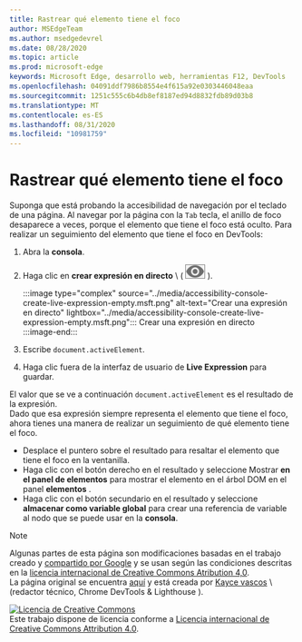 ```yaml
---
title: Rastrear qué elemento tiene el foco
author: MSEdgeTeam
ms.author: msedgedevrel
ms.date: 08/28/2020
ms.topic: article
ms.prod: microsoft-edge
keywords: Microsoft Edge, desarrollo web, herramientas F12, DevTools
ms.openlocfilehash: 04091ddf7986b8554e4f615a92e0303446048eaa
ms.sourcegitcommit: 1251c555c6b4db8ef8187ed94d8832fdb89d03b8
ms.translationtype: MT
ms.contentlocale: es-ES
ms.lasthandoff: 08/31/2020
ms.locfileid: "10981759"
---
```

<!-- Copyright Kayce Basques 

   Licensed under the Apache License, Version 2.0 (the "License");
   you may not use this file except in compliance with the License.
   You may obtain a copy of the License at

       https://www.apache.org/licenses/LICENSE-2.0

   Unless required by applicable law or agreed to in writing, software
   distributed under the License is distributed on an "AS IS" BASIS,
   WITHOUT WARRANTIES OR CONDITIONS OF ANY KIND, either express or implied.
   See the License for the specific language governing permissions and
   limitations under the License.  -->  





# Rastrear qué elemento tiene el foco   



Suponga que está probando la accesibilidad de navegación por el teclado de una página.  Al navegar por la página con la `Tab` tecla, el anillo de foco desaparece a veces, porque el elemento que tiene el foco está oculto.  Para realizar un seguimiento del elemento que tiene el foco en DevTools:  

1.  Abra la **consola**.  
1.  Haga clic en **crear expresión en directo** \ ( ![ crear expresión en directo ][ImageCreateIcon] \).  
    
    :::image type="complex" source="../media/accessibility-console-create-live-expression-empty.msft.png" alt-text="Crear una expresión en directo" lightbox="../media/accessibility-console-create-live-expression-empty.msft.png":::
       Crear una expresión en directo  
    :::image-end:::  
    
1.  Escribe `document.activeElement`.
1.  Haga clic fuera de la interfaz de usuario de **Live Expression** para guardar.
    
El valor que se ve a continuación `document.activeElement` es el resultado de la expresión.  
Dado que esa expresión siempre representa el elemento que tiene el foco, ahora tienes una manera de realizar un seguimiento de qué elemento tiene el foco.  

*   Desplace el puntero sobre el resultado para resaltar el elemento que tiene el foco en la ventanilla.  
*   Haga clic con el botón derecho en el resultado y seleccione Mostrar **en el panel de elementos** para mostrar el elemento en el árbol DOM en el panel **elementos** .  
*   Haga clic con el botón secundario en el resultado y seleccione **almacenar como variable global** para crear una referencia de variable al nodo que se puede usar en la **consola**.  
    
<!--## Feedback   -->  



<!-- image links -->  

[ImageCreateIcon]: ../media/create-live-expression-icon.msft.png  

<!-- links -->  

> [!NOTE]
> Algunas partes de esta página son modificaciones basadas en el trabajo creado y [compartido por Google][GoogleSitePolicies] y se usan según las condiciones descritas en la [licencia internacional de Creative Commons Atribution 4,0][CCA4IL].  
> La página original se encuentra [aquí](https://developers.google.com/web/tools/chrome-devtools/accessibility/focus) y está creada por [Kayce vascos][KayceBasques] \ (redactor técnico, Chrome DevTools & Lighthouse \).  

[![Licencia de Creative Commons][CCby4Image]][CCA4IL]  
Este trabajo dispone de licencia conforme a [Licencia internacional de Creative Commons Attribution 4.0][CCA4IL].  

[CCA4IL]: https://creativecommons.org/licenses/by/4.0  
[CCby4Image]: https://i.creativecommons.org/l/by/4.0/88x31.png  
[GoogleSitePolicies]: https://developers.google.com/terms/site-policies  
[KayceBasques]: https://developers.google.com/web/resources/contributors/kaycebasques  
